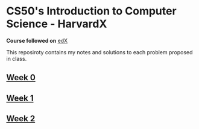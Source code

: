 # CS50's Introduction to Computer Science - HarvardX

**Course followed on** [edX](https://www.edx.org/course/cs50s-introduction-to-computer-science)

This reposiroty contains my notes and solutions to each problem proposed in class.

 ## [Week 0](https://cs50.harvard.edu/x/2020/weeks/0/)
 

 ## [Week 1](https://cs50.harvard.edu/x/2020/weeks/1/)
 
 ## [Week 2](https://cs50.harvard.edu/x/2020/weeks/2/)
